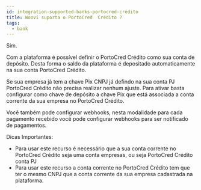 ```yaml
---
id: integration-supported-banks-portocred-crédito
title: Woovi suporta o PortoCred  Crédito ?
tags:
  - bank
---
```


Sim.

Com a plataforma é possível definir o PortoCred  Crédito como sua conta de depósito. Desta forma o saldo da plataforma é depositado automaticamente na sua conta PortoCred  Crédito.

Se sua empresa já tem a chave Pix CNPJ já defindo na sua conta PJ PortoCred  Crédito não precisa realizar nenhum ajuste. Para ativar basta configurar como chave de depósito a chave Pix que está associada a conta corrente da sua empresa no PortoCred  Crédito.

Você também pode configurar webhooks, nesta modalidade para cada pagamento recebido você pode configurar webhooks para ser notificado de pagamentos.

Dicas Importantes:

- Para usar este recurso é necessário que a sua conta corrente no PortoCred  Crédito seja uma conta empresas, ou seja PortoCred  Crédito conta PJ
- Para usar este recurso a conta corrente no PortoCred  Crédito tem que ter o mesmo CNPJ que a conta corrente da sua empresa cadastrada na plataforma.
